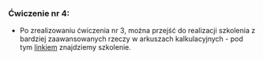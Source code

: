 ### Ćwiczenie nr 4:
* Po zrealizowaniu ćwiczenia nr 3, można przejść do realizacji szkolenia z bardziej zaawansowanych rzeczy w arkuszach kalkulacyjnych - pod tym [linkiem](https://www.cloudskillsboost.google/course_templates/293?catalog_rank=%7B%22rank%22%3A1%2C%22num_filters%22%3A0%2C%22has_search%22%3Atrue%7D&search_id=15183188) znajdziemy szkolenie.